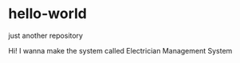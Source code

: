 # hello-world
just another repository

Hi! I wanna make the system called Electrician Management System
